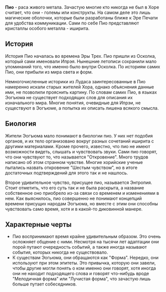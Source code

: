 **Пио** - раса живого метала. Зачастую многие кто никогда не был в Хоре считает, что они - големы или конструкты. На самом деле это лишь магические оболочки, которые были разработаны ближе к Эре Печати для удобства коммуникации. Сами по себе Пио представляют кристаллы особого металла - иширита.

## История

История Пио началась во времена Эры Трех. Пио пришли из Осколка, который сами именовали Ипрэя. Нынешние летописи сохранили мало упоминаний того, что именно было внутри Осколка. По историям самих Пио, они прибыли из мира света и форм.

Немногочисленные историки из Лудаса заинтересованные в Пио намеренно искали старых жителей Хора, однако объяснения данные ими, не позволили прояснить картину. По словам самих Пио, в языках Эогъюма не существует подходящих слов для описания их изначального мира. Многие понятия, очевидные для Ипрэи, не существуют в Эогъюме, а попытка их описать лишена всякого смысла.

## Биология

Жители Эогъюма мало понимают в биологии пио. У них нет подобия органов, и их тело организовано вокруг разных сочетаний иширита с другими материалами. Кроме прочего, известно, что пио не имеют возможности видеть, слышать и чувствовать звуки. Сами пио говорят, что они чувствуют то, что называется "Откровение". Много трудов написано об этом странном чувстве. Многие хорийские ученые пытались назвать откровение "Шестым чувством", но в итоге достаточных подтверждений для этого так и не нашлось.

Второе удивительное чувство, присущее пио, называется Энтропия. Стоит отметить, что его суть так и не была раскрыта, а название собственное оно приобрело из-за связи со временем и изменениями в нем. Как выяснилось, пио совершенно не понимают концепций времени присущих народам Эогъюма, но вместе с этим они способны чувствовать само время, хотя и в какой-то диковинной манере.

## Характерные черты

- Пио воспринимают время крайне удивительным образом. Это очень осложняет общение с ними. Несмотря на тысячи лет адаптации они порой путают очередность событий, а также иногда называют события, которых никогда не существовало.
- К существам Эогьюма, они обращаются как "Форма". Нередко, они используют при этом эпитеты. Это привычка, которую они завели, чтобы другие могли понять о ком именно они говорят, хотя иногда они не находит подходящего слова и говорят что-нибудь вроде "Мелодичная форма" или "Лучистая форма", что зачастую лишь больше путает собеседников.